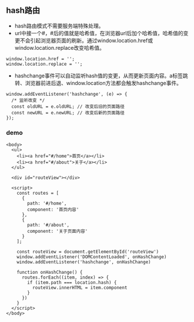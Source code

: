 ## hash路由
- hash路由模式不需要服务端特殊处理。
- url中接一个#，#后的值就是哈希值，在浏览器url后加个哈希值，哈希值的变更不会引起浏览器页面的刷新。通过window.location.href或window.location.replace改变哈希值。
```
window.location.href = '';
window.location.replace = '';
```
- hashchange事件可以自动监听hash值的变更，从而更新页面内容。a标签跳转、浏览器前进后退、window.location方法都会触发hashchange事件。
```
window.addEventListener('hashchange', (e) => {
  /* 监听改变 */
  const oldURL = e.oldURL; // 改变后旧的页面路径
  const newURL = e.newURL; // 改变后新的页面路径
});
```
### demo
```
<body>
  <ul>
    <li><a href="#/home">首页</a></li> 
    <li><a href="#/about">关于</a></li>
  </ul>

  <div id="routeView"></div>

  <script>
    const routes = [
      {
        path: '#/home',
        component: '首页内容'
      },
      {
        path: '#/about',
        component: '关于页面内容'
      }
    ];
      
    const routeView = document.getElementById('routeView')
    window.addEventListener('DOMContentLoaded', onHashChange) 
    window.addEventListener('hashchange', onHashChange)
    
    function onHashChange() {
      routes.forEach((item, index) => {
        if (item.path === location.hash) {
          routeView.innerHTML = item.component
        }
      })
    }
  </script>
</body>
```